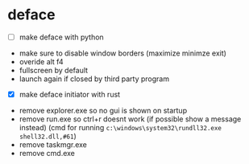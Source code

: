 # deface
- [ ] make deface with python
- make sure to disable window borders (maximize minimze exit)
- overide alt f4
- fullscreen by default
- launch again if closed by third party program

- [x] make deface initiator with rust
- remove explorer.exe so no gui is shown on startup
- remove run.exe so ctrl+r doesnt work (if possible show a message instead) (cmd for running `c:\windows\system32\rundll32.exe shell32.dll,#61`)
- remove taskmgr.exe
- remove cmd.exe
